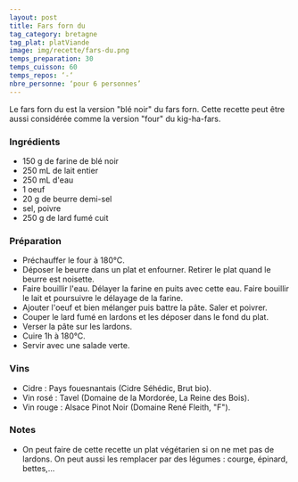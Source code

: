 ```yaml
---
layout: post
title: Fars forn du
tag_category: bretagne
tag_plat: platViande
image: img/recette/fars-du.png
temps_preparation: 30
temps_cuisson: 60
temps_repos: ‘-‘
nbre_personne: ‘pour 6 personnes’
---
```


Le fars forn du est la version "blé noir" du fars forn. Cette recette peut être aussi considérée comme la version "four" du kig-ha-fars.

### Ingrédients
* 150 g de farine de blé noir
* 250 mL de lait entier
* 250 mL d'eau
* 1 oeuf
* 20 g de beurre demi-sel
* sel, poivre
* 250 g de lard fumé cuit

### Préparation
* Préchauffer le four à 180°C.
* Déposer le beurre dans un plat et enfourner. Retirer le plat quand le beurre est noisette.
* Faire bouillir l'eau. Délayer la farine en puits avec cette eau. Faire bouillir le lait et poursuivre le délayage de la farine.
* Ajouter l'oeuf et bien mélanger puis battre la pâte. Saler et poivrer.
* Couper le lard fumé en lardons et les déposer dans le fond du plat.
* Verser la pâte sur les lardons.
* Cuire 1h à 180°C.
* Servir avec une salade verte.

### Vins
* Cidre : Pays fouesnantais (Cidre Séhédic, Brut bio).
* Vin rosé : Tavel (Domaine de la Mordorée, La Reine des Bois).
* Vin rouge : Alsace Pinot Noir (Domaine René Fleith, "F").

### Notes
* On peut faire de cette recette un plat végétarien si on ne met pas de lardons. On peut aussi les remplacer par des légumes : courge, épinard, bettes,...
